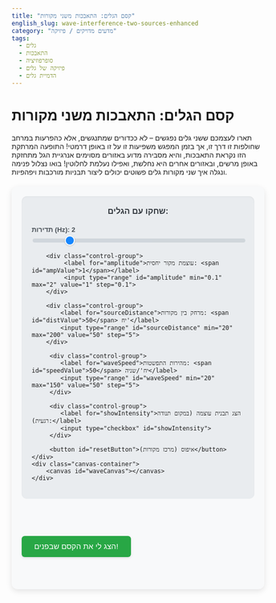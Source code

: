 ```yaml
---
title: "קסם הגלים: התאבכות משני מקורות"
english_slug: wave-interference-two-sources-enhanced
category: "מדעים מדויקים / פיזיקה"
tags:
  - גלים
  - התאבכות
  - סופרפוזיציה
  - פיזיקה של גלים
  - הדמיית גלים
---
```

# קסם הגלים: התאבכות משני מקורות

תארו לעצמכם ששני גלים נפגשים – לא ככדורים שמתנגשים, אלא כהפרעות במרחב שחולפות זו דרך זו, אך בזמן המפגש משפיעות זו על זו באופן דרמטי! התופעה המרתקת הזו נקראת התאבכות, והיא מסבירה מדוע באזורים מסוימים אנרגיית הגל מתחזקת באופן מרשים, ובאזורים אחרים היא נחלשת, ואפילו נעלמת לחלוטין! בואו נצלול פנימה ונגלה איך שני מקורות גלים פשוטים יכולים ליצור תבניות מורכבות ויפהפיות.

<div class="simulation-container">
    <div class="controls">
        <h3>שחקו עם הגלים:</h3>
        <div class="control-group">
            <label for="frequency">תדירות (Hz): <span id="freqValue">2</span></label>
            <input type="range" id="frequency" min="0.5" max="10" value="2" step="0.1">
        </div>

        <div class="control-group">
             <label for="amplitude">עוצמת מקור יחסית: <span id="ampValue">1</span></label>
             <input type="range" id="amplitude" min="0.1" max="2" value="1" step="0.1">
        </div>

        <div class="control-group">
            <label for="sourceDistance">מרחק בין מקורות: <span id="distValue">50</span> יח'</label>
            <input type="range" id="sourceDistance" min="20" max="200" value="50" step="5">
        </div>

         <div class="control-group">
            <label for="waveSpeed">מהירות התפשטות: <span id="speedValue">50</span> יח'/שניה</label>
            <input type="range" id="waveSpeed" min="20" max="150" value="50" step="5">
         </div>
        
         <div class="control-group">
            <label for="showIntensity">הצג תבנית עוצמה (במקום תנודה רגעית):</label>
            <input type="checkbox" id="showIntensity">
         </div>

         <button id="resetButton">איפוס (מרכז מקורות)</button>
    </div>
    <div class="canvas-container">
        <canvas id="waveCanvas"></canvas>
    </div>
</div>

<style>
    /* Overall layout and container styling */
    .simulation-container {
        display: flex;
        flex-wrap: wrap;
        gap: 30px; /* Increased gap */
        margin: 20px 0;
        padding: 20px;
        background-color: #f8f9fa; /* Light background */
        border-radius: 12px;
        box-shadow: 0 4px 12px rgba(0, 0, 0, 0.1); /* Subtle shadow */
        font-family: 'Arial', sans-serif; /* Modern font */
    }

    /* Controls styling */
    .controls {
        flex: 1 1 280px; /* Adjust base width */
        background-color: #e9ecef; /* Slightly darker background */
        padding: 20px;
        border-radius: 10px;
        min-width: 250px;
        box-shadow: inset 0 1px 3px rgba(0, 0, 0, 0.05);
    }

    .controls h3 {
        margin-top: 0;
        color: #343a40; /* Darker heading color */
        text-align: center;
        margin-bottom: 20px;
    }

    .control-group {
        margin-bottom: 18px; /* Space between controls */
    }

    .controls label {
        display: block;
        margin-bottom: 8px; /* Space below label */
        font-weight: bold;
        color: #495057; /* Label color */
        font-size: 0.95em;
    }

    .controls input[type="range"] {
        width: 100%;
        /* Custom slider styling */
        -webkit-appearance: none;
        appearance: none;
        height: 8px;
        background: #ced4da;
        outline: none;
        opacity: 0.9;
        transition: opacity .2s;
        border-radius: 4px;
    }

    .controls input[type="range"]:hover {
        opacity: 1;
    }

    .controls input[type="range"]::-webkit-slider-thumb {
        -webkit-appearance: none;
        appearance: none;
        width: 20px;
        height: 20px;
        background: #007bff; /* Primary color */
        cursor: pointer;
        border-radius: 50%;
        border: 2px solid #ffffff;
        box-shadow: 0 1px 3px rgba(0, 0, 0, 0.2);
    }

     .controls input[type="range"]::-moz-range-thumb {
        width: 20px;
        height: 20px;
        background: #007bff; /* Primary color */
        cursor: pointer;
        border-radius: 50%;
        border: 2px solid #ffffff;
        box-shadow: 0 1px 3px rgba(0, 0, 0, 0.2);
    }


    .controls input[type="checkbox"] {
        margin-right: 8px;
        vertical-align: middle;
        width: 18px;
        height: 18px;
        cursor: pointer;
    }

    .controls button {
        display: block;
        width: 100%;
        padding: 12px;
        background-color: #6c757d; /* Secondary button color */
        color: white;
        border: none;
        border-radius: 6px;
        cursor: pointer;
        font-size: 1em;
        transition: background-color 0.2s ease;
        margin-top: 10px;
    }

    .controls button:hover {
        background-color: #5a6268;
    }

    /* Canvas container styling */
    .canvas-container {
        flex: 2 1 500px; /* Adjust base width */
        display: flex;
        justify-content: center;
        align-items: center;
        background-color: #ffffff; /* White background for canvas area */
        border: 1px solid #dee2e6; /* Light border */
        border-radius: 10px;
        overflow: hidden;
        box-shadow: 0 2px 8px rgba(0, 0, 0, 0.1); /* Shadow for canvas */
         position: relative; /* Needed for absolute positioning of sources if drawn outside canvas context */
    }

    #waveCanvas {
        display: block;
        background-color: #f8f9fa; /* Canvas background */
         /* Ensure canvas size is set via JS attributes, not CSS for drawing accuracy */
    }

    /* Explanation section styling */
    #explanationSection {
        display: none; /* Initially hidden */
        margin-top: 30px;
        padding: 25px;
        background-color: #e9ecef; /* Matching controls background */
        border-radius: 12px;
        border-left: 5px solid #007bff; /* Highlight border */
        line-height: 1.7; /* Improve readability */
         box-shadow: 0 2px 8px rgba(0, 0, 0, 0.08);
    }

     #explanationSection h2 {
        margin-top: 0;
        color: #343a40;
        margin-bottom: 15px;
     }

     #explanationSection h3 {
         color: #007bff; /* Primary color for subheadings */
         margin-top: 20px;
         margin-bottom: 10px;
     }

     #explanationSection ul {
         padding-left: 20px;
     }
      #explanationSection li {
         margin-bottom: 8px;
      }


    /* Toggle button styling */
    .toggle-explanation-button {
        display: block;
        margin: 30px auto; /* Center button and add space */
        padding: 12px 25px;
        background-color: #28a745; /* Success color */
        color: white;
        border: none;
        border-radius: 6px;
        cursor: pointer;
        font-size: 1.1em;
        transition: background-color 0.2s ease, transform 0.1s ease;
        box-shadow: 0 2px 5px rgba(0, 0, 0, 0.1);
    }
    .toggle-explanation-button:hover {
        background-color: #218838;
        transform: translateY(-1px); /* Slight lift effect */
    }
     .toggle-explanation-button:active {
        background-color: #1e7e34;
        transform: translateY(0);
     }

     /* Ensure responsiveness */
     @media (max-width: 768px) {
         .simulation-container {
             flex-direction: column;
             gap: 20px;
             padding: 15px;
         }
         .controls, .canvas-container, #explanationSection {
             flex-basis: auto; /* Allow elements to take full width */
             min-width: unset;
         }
     }

</style>

<button class="toggle-explanation-button" id="toggleExplanation">הצג לי את הקסם שבפנים!</button>

<div id="explanationSection">
    <h2>הצצה אל מאחורי הקלעים של התאבכות גלים</h2>

    הסימולציה שזה עתה חוויתם מציגה תופעה יסודית בפיזיקה: התאבכות גלים. כדי להבין אותה לעומק, נפרק את המרכיבים:

    <h3>מהו בעצם גל?</h3>
    גל הוא דרך להעביר אנרגיה דרך תווך (כמו מים או אוויר) או אפילו דרך ריק (כמו גלי אור), מבלי להזיז את התווך עצמו למרחק גדול. חשבו על אצטדיון כדורגל בזמן "גל" - האוהדים קמים ומתיישבים, אבל לא זזים מהכיסא! לגלים יש מאפיינים חשובים:
    <ul>
        <li>**תדירות (f):** כמה מחזורים של הגל עוברים בנקודה מסוימת בשניה (נמדד בהרץ - Hz). ככל שהתדירות גבוהה יותר, הגל "צפוף" יותר בזמן.</li>
        <li>**אורך גל (λ):** המרחק הפיזי בין שתי נקודות זהות בגל (למשל, בין שני שיאים עוקבים). ככל שהאורך גל קצר יותר, הגל "צפוף" יותר במרחב.</li>
        <li>**משרעת (A):** "גובה" הגל, או הגודל המרבי של ההפרעה ממצב שיווי המשקל. קשורה ישירות לכמות האנרגיה שהגל נושא, ובעצם - לעוצמתו!</li>
        <li>**מהירות התפשטות (v):** כמה מהר הגל מתקדם במרחב. הקשר האלגנטי בין מאפיינים אלו הוא: \(v = f \cdot \lambda\).</li>
    </ul>
    בסימולציה זו אנו מדמים גלים דו-ממדיים (כמו גלים על פני מים), היוצאים מנקודות - אלו יכולות להיות מקורות אור קוהרנטיים, רמקולים, או אבנים שנזרקו למים.

    <h3>סופרפוזיציה: הגלים פשוט מסתכמים!</h3>
    כאשר שני גלים או יותר מגיעים לאותה נקודה בו זמנית, הם לא "מתנגשים" ומשנים זה את זה לצמיתות. במקום זאת, ההפרעה הכוללת באותה נקודה היא פשוט **סכום ההפרעות** שיוצר כל גל בנפרד. זהו עקרון הסופרפוזיציה. זה כאילו שכל גל מגיע לנקודה בלי "לשים לב" לגלים האחרים, אבל התוצאה שאנו רואים היא ההשפעה המשולבת שלהם.

    <h3>התאבכות בונה: כששיא פוגש שיא</h3>
    התאבכות בונה מתרחשת בנקודות שבהן שני הגלים מגיעים ב"תיאום" - כלומר, שיא של גל אחד נפגש עם שיא של גל אחר, ושפל פוגש שפל. במצב זה, ההפרעות של שני הגלים **מתחברות ומחזקות** זו את זו, ומשרעת הגל הכולל גדולה ממשרעת כל גל בנפרד. זה קורה כאשר הפרש הדרכים מהמקורות לנקודה הוא כפולה שלמה של אורך הגל (\(\Delta r = n \cdot \lambda\)), כאשר \(n\) הוא 0, 1, 2, וכן הלאה. נקודות אלו יהיו "בהירות" או "רועשות" יותר, או יציגו תנודה מקסימלית בסימולציה.

    <h3>התאבכות הורסת: כששיא פוגש שפל</h3>
    התאבכות הורסת מתרחשת בנקודות שבהן שני הגלים מגיעים ב"סתירה" - כלומר, שיא של גל אחד פוגש שפל של גל אחר. במצב זה, ההפרעות של שני הגלים **מבטלות** זו את זו (לפחות חלקית). אם המשרעות שוות, הביטול יכול להיות מלא לגמרי! זה קורה כאשר הפרש הדרכים מהמקורות לנקודה הוא כפולה אי-שלמה של חצי אורך גל (\(\Delta r = (n + \frac{1}{2}) \cdot \lambda\)), כאשר \(n\) הוא 0, 1, 2, וכן הלאה. נקודות אלו יהיו "חשובות" או "שקטות" יותר, או יציגו תנודה מינימלית (אפסית) בסימולציה.

    <h3>תבנית ההתאבכות</h3>
    השילוב של התאבכות בונה והורסת בנקודות שונות במרחב יוצר את תבנית ההתאבכות האופיינית - אזורים לסירוגין של חיזוק והחלשה, הנראים בסימולציה כקווים או פסים. תבנית זו תלויה במרחק בין המקורות, בתדירות הגלים (ומכאן באורך הגל), ומהירות התפשטותם. ככל שהפרש הדרכים משתנה מנקודה לנקודה ביחס לאורך הגל, כך אנו עוברים מאזור התאבכות בונה להורסת ובחזרה.

    <h3>התאבכות ביום-יום</h3>
    תופעת ההתאבכות אינה רק תרגיל פיזיקלי, אלא מופיעה סביבנו כל הזמן:
    <ul>
        <li>**גלי מים:** תבניות הריפלס המורכבות שנוצרות בבריכה או אגם כשיש שני מקורות הפרעה.</li>
        <li>**גלי קול:** אזורים שונים בחדר שבהם שומעים צליל חזק יותר או חלש יותר ממערכת סטריאו (נקודות "חמות" ו"קרות" אקוסטיות). טכנולוגיית ביטול רעשים באוזניות עושה שימוש בהתאבכות הורסת ליצירת "אנטי-רעש".</li>
        <li>**גלי אור:** הצבעים המרהיבים על בועות סבון או כתמי שמן על כביש רטוב - נובעים מהתאבכות אור המוחזר ממשטחים שונים בשכבה הדקה. ניסוי שני הסדקים המפורסם של יאנג, שהראה את האופי הגלי של האור, מבוסס על התאבכות. טכנולוגיות כמו הולוגרפיה אף הן רותמות את התאבכות האור.</li>
    </ul>
    שחקו שוב בסימולציה, ונסו לראות כיצד שינוי הפרמטרים משפיע על תבנית ההתאבכות. האם אתם מזהים את הקשרים שלמדנו עליהם?

</div>

<script>
    const canvas = document.getElementById('waveCanvas');
    const ctx = canvas.getContext('2d');

    // Control elements
    const frequencyControl = document.getElementById('frequency');
    const amplitudeControl = document.getElementById('amplitude');
    const sourceDistanceControl = document.getElementById('sourceDistance');
    const waveSpeedControl = document.getElementById('waveSpeed');
    const showIntensityControl = document.getElementById('showIntensity');
    const resetButton = document.getElementById('resetButton');
    const toggleExplanationButton = document.getElementById('toggleExplanation');
    const explanationSection = document.getElementById('explanationSection');

    // Value display spans
    const freqValueSpan = document.getElementById('freqValue');
    const ampValueSpan = document.getElementById('ampValue');
    const distValueSpan = document.getElementById('distValue');
    const speedValueSpan = document.getElementById('speedValue');

    let animationFrameId = null;
    let time = 0;
    let simulationRunning = false;

    // Simulation parameters (adjusted by controls)
    let frequency = parseFloat(frequencyControl.value);
    let amplitude = parseFloat(amplitudeControl.value);
    let sourceDistance = parseInt(sourceDistanceControl.value, 10); // Distance between sources
    let waveSpeed = parseInt(waveSpeedControl.value, 10); // Wave speed
    let showIntensity = showIntensityControl.checked;

    // Canvas setup
    const canvasWidth = 600; // Keep fixed for drawing logic
    const canvasHeight = 400; // Keep fixed for drawing logic
    canvas.width = canvasWidth;
    canvas.height = canvasHeight;

    // Source positions relative to canvas center
    // These are fixed in X dimension for simplicity, can be dragged later
    let source1 = { x: canvasWidth / 2 - sourceDistance / 2, y: canvasHeight / 2 };
    let source2 = { x: canvasWidth / 2 + sourceDistance / 2, y: canvasHeight / 2 };

    // Source visual properties for animation (optional)
    const sourceRadius = 6;
    const sourceColor = 'rgba(255, 0, 0, 0.8)'; // Red with transparency

    // Store pixel data to draw efficiently
    let pixelData = ctx.createImageData(canvasWidth, canvasHeight);
    let data = pixelData.data;

    // Function to get distance between two points
    function getDistance(p1, p2) {
        const dx = p1.x - p2.x;
        const dy = p1.y - p2.y;
        return Math.sqrt(dx * dx + dy * dy);
    }

     // Function to calculate instantaneous wave displacement at a point from a source
     // Includes amplitude decrease with distance (simplified 1/sqrt(r) for 2D-like spread)
    function getWaveDisplacement(distance, freq, amp, speed, t) {
        if (distance < 0.1) distance = 0.1; // Avoid issues near source
        const wavelength = speed / freq; // λ = v / f
        // Wave function: A * sin(k*r - ω*t + initial_phase)
        // Assuming initial_phase is 0 for both sources
        // k*r = (2π/λ) * r
        // ω*t = 2πf * t
        const phase = 2 * Math.PI * ((distance / wavelength) - (freq * t));
        // Amplitude decay: A_effective = amp / sqrt(distance)
        const effectiveAmplitude = amp / Math.sqrt(distance);
        return effectiveAmplitude * Math.sin(phase);
    }

    // Helper function to map a value within a range to a color gradient
    // For displacement: value from -maxDisp to +maxDisp -> color (e.g., Blue-Gray-Red)
    // For intensity: value from 0 to maxAmp -> color (e.g., Black-Yellow)
    function mapValueToColor(value, minVal, maxVal, colors) {
         // Clamp value to range
         value = Math.max(minVal, Math.min(maxVal, value));

         // Normalize value to [0, 1] range based on min/max
         const normalized = (value - minVal) / (maxVal - minVal);

         // Map normalized value to color index
         const colorIndex = normalized * (colors.length - 1);
         const index1 = Math.floor(colorIndex);
         const index2 = Math.ceil(colorIndex);
         const fraction = colorIndex - index1;

         const c1 = colors[index1];
         const c2 = colors[index2];

         // Interpolate between the two nearest colors
         const r = Math.round(c1[0] + fraction * (c2[0] - c1[0]));
         const g = Math.round(c1[1] + fraction * (c2[1] - c1[1]));
         const b = Math.round(c1[2] + fraction * (c2[2] - c1[2]));

         return [r, g, b];
    }


    // Draw function
    function draw() {
         // Estimate a reasonable maximum displacement/amplitude for color mapping
         // This helps scale the color gradient.
         // Max possible total amplitude is sum of amplitudes from both sources.
         // Near sources, decay is minimal. Furthest points have max decay.
         // Let's scale relative to the maximum possible setting of the amplitude control,
         // considering points near the sources.
         const minPossibleDistance = Math.min(getDistance({x:0, y:0}, source1), getDistance({x:0, y:0}, source2),
                                              getDistance({x:canvasWidth, y:0}, source1), getDistance({x:canvasWidth, y:0}, source2),
                                              getDistance({x:0, y:canvasHeight}, source1), getDistance({x:0, y:canvasHeight}, source2),
                                              getDistance({x:canvasWidth, y:canvasHeight}, source1), getDistance({x:canvasWidth, y:canvasHeight}, source2));

         const baseMaxAmp = parseFloat(amplitudeControl.max); // Use max possible input amplitude value for scaling
         const estimatedMaxAmp = 2 * baseMaxAmp / Math.sqrt(Math.max(minPossibleDistance, 10)); // Estimate sum of amplitudes near edges, avoid too large values


        // Define color palettes
        const displacementColors = [
            [0, 0, 255],    // Deep Blue (min displacement)
            [128, 128, 128], // Gray (zero displacement)
            [255, 0, 0]     // Bright Red (max displacement)
        ];
        const intensityColors = [
             [0, 0, 0],       // Black (min intensity / destructive)
            // [0, 0, 255],    // Blueish (low intensity)
            // [0, 255, 0],    // Greenish (medium intensity)
             [255, 255, 0]   // Yellow (max intensity / constructive)
        ];


        for (let y = 0; y < canvasHeight; y++) {
            for (let x = 0; x < canvasWidth; x++) {
                const point = { x: x, y: y };
                const d1 = getDistance(point, source1);
                const d2 = getDistance(point, source2);

                let r, g, b;

                if (showIntensity) {
                     // Calculate the resulting amplitude at this point based on path difference
                     const wavelength = waveSpeed / frequency;
                     const pathDifference = Math.abs(d1 - d2);

                     // Calculate local amplitudes with decay
                     const localAmp1 = amplitude / Math.sqrt(d1 < 0.1 ? 0.1 : d1);
                     const localAmp2 = amplitude / Math.sqrt(d2 < 0.1 ? 0.1 : d2);

                     // The phase difference between the two waves arriving at (x,y) is 2π * |d1 - d2| / λ
                     // Assuming sources are in phase initially.
                     const phaseDiff = 2 * Math.PI * pathDifference / wavelength;

                     // Resulting amplitude formula for two waves A1, A2 with phase difference phi:
                     // A_res = sqrt(A1^2 + A2^2 + 2*A1*A2*cos(phi))
                     const resultingAmplitude = Math.sqrt(localAmp1*localAmp1 + localAmp2*localAmp2 + 2*localAmp1*localAmp2*Math.cos(phaseDiff));

                     // Map resulting amplitude to color (intensity map)
                     const color = mapValueToColor(resultingAmplitude, 0, estimatedMaxAmp, intensityColors);
                     [r, g, b] = color;

                } else {
                    // Show instantaneous total displacement
                    const displacement1 = getWaveDisplacement(d1, frequency, amplitude, waveSpeed, time);
                    const displacement2 = getWaveDisplacement(d2, frequency, amplitude, waveSpeed, time);
                    const totalDisplacement = displacement1 + displacement2;

                    // Map total displacement to color (displacement map)
                    const color = mapValueToColor(totalDisplacement, -estimatedMaxAmp, estimatedMaxAmp, displacementColors);
                    [r, g, b] = color;
                }


                const index = (y * canvasWidth + x) * 4;
                data[index + 0] = r; // Red
                data[index + 1] = g; // Green
                data[index + 2] = b; // Blue
                data[index + 3] = 255; // Alpha (opaque)
            }
        }

        ctx.putImageData(pixelData, 0, 0);

         // Draw source points *on top* of the pixel data
         // Animate source appearance based on the displacement *at the source location itself* (conceptual visual aid)
         // Note: The displacement function assumes distance > 0. Using a tiny distance or skipping calculation at source is needed.
         // Let's use a simplified visual pulse for the sources.
         const sourcePulseValue = Math.sin(2 * Math.PI * frequency * time); // Oscillates between -1 and 1

         // Draw source 1
         ctx.fillStyle = sourceColor;
         ctx.beginPath();
         // Scale radius slightly based on pulse value (e.g., 5 to 7 pixels)
         const r1 = sourceRadius + sourcePulseValue * 1.5;
         ctx.arc(source1.x, source1.y, r1, 0, Math.PI * 2);
         ctx.fill();
         // Draw a ring or border
          ctx.strokeStyle = 'rgba(255, 255, 255, 0.5)';
          ctx.lineWidth = 1.5;
          ctx.beginPath();
          ctx.arc(source1.x, source1.y, sourceRadius + 2, 0, Math.PI * 2);
          ctx.stroke();


         // Draw source 2
         ctx.fillStyle = sourceColor;
         ctx.beginPath();
         const r2 = sourceRadius + sourcePulseValue * 1.5;
         ctx.arc(source2.x, source2.y, r2, 0, Math.PI * 2);
         ctx.fill();
         // Draw a ring or border
          ctx.strokeStyle = 'rgba(255, 255, 255, 0.5)';
          ctx.lineWidth = 1.5;
          ctx.beginPath();
          ctx.arc(source2.x, source2.y, sourceRadius + 2, 0, Math.PI * 2);
          ctx.stroke();
    }

    // Animation loop
    function animate() {
        if (!simulationRunning) return;
        time += 1/60; // Increment time based on typical frame rate (approx 60fps)
        draw();
        animationFrameId = requestAnimationFrame(animate);
    }

    // Start/Stop simulation
    function startSimulation() {
        if (!simulationRunning) {
            simulationRunning = true;
            //time = 0; // Optionally reset time on start/change? Keep continuous time for smoother transitions
            animate();
        }
    }

    function stopSimulation() {
        if (simulationRunning) {
            simulationRunning = false;
            cancelAnimationFrame(animationFrameId);
            animationFrameId = null;
        }
    }

    // Update simulation parameters from controls
    function updateParameters() {
        // Read values first
        const newFrequency = parseFloat(frequencyControl.value);
        const newAmplitude = parseFloat(amplitudeControl.value);
        const newSourceDistance = parseInt(sourceDistanceControl.value, 10);
        const newWaveSpeed = parseInt(waveSpeedControl.value, 10);
        const newShowIntensity = showIntensityControl.checked;

        // Check if parameters actually changed before updating and potentially stopping/starting
        const paramsChanged = (frequency !== newFrequency ||
                               amplitude !== newAmplitude ||
                               sourceDistance !== newSourceDistance ||
                               waveSpeed !== newWaveSpeed ||
                               showIntensity !== newShowIntensity);


        if (paramsChanged) {
            // Update values
            frequency = newFrequency;
            amplitude = newAmplitude;
            sourceDistance = newSourceDistance;
            waveSpeed = newWaveSpeed;
            showIntensity = newShowIntensity;

             // Update display values
            freqValueSpan.textContent = frequency.toFixed(1);
            ampValueSpan.textContent = amplitude.toFixed(1);
            distValueSpan.textContent = sourceDistance;
            speedValueSpan.textContent = waveSpeed;

            // Update source positions if distance changed
            source1.x = canvasWidth / 2 - sourceDistance / 2;
            source2.x = canvasWidth / 2 + sourceDistance / 2;

            // Manage animation based on view mode
            if (showIntensity) {
                // Intensity map is static pattern, stop animation and draw once
                stopSimulation();
                draw();
            } else {
                // Wave displacement map is dynamic, ensure animation is running
                startSimulation();
            }
        } else if (!simulationRunning && !showIntensity) {
             // If parameters didn't change, but we are in displacement mode and simulation stopped (e.g., page load)
             startSimulation();
        }
    }

    // Event Listeners for controls - use 'input' for continuous updates on range sliders
    frequencyControl.addEventListener('input', updateParameters);
    amplitudeControl.addEventListener('input', updateParameters);
    sourceDistanceControl.addEventListener('input', updateParameters);
    waveSpeedControl.addEventListener('input', updateParameters);
    // Use 'change' for checkbox as it's not continuous
    showIntensityControl.addEventListener('change', updateParameters);


    // Event listener for reset button
    resetButton.addEventListener('click', () => {
         // Reset sources to center with current distance (already centered by updateParameters)
         // This button just triggers an update/redraw cycle
         updateParameters(); // Re-center (which is already the case) and redraw
    });


    // Toggle explanation section
    toggleExplanationButton.addEventListener('click', () => {
        const isHidden = explanationSection.style.display === 'none' || explanationSection.style.display === '';
        explanationSection.style.display = isHidden ? 'block' : 'none';
        toggleExplanationButton.textContent = isHidden ? 'הסתר את ההסבר' : 'הצג לי את הקסם שבפנים!';
        // Optional: scroll to the explanation section when shown
        if (isHidden) {
            explanationSection.scrollIntoView({ behavior: 'smooth', block: 'start' });
        }
    });


    // Initial drawing and start simulation
    // Use a small timeout to ensure canvas is fully rendered before drawing
    // This can sometimes prevent issues on page load.
     setTimeout(updateParameters, 50);


    // Handle window resize - important for keeping canvas aspect ratio/centering if container changes size
    // However, our canvas size is fixed, so we only need to potentially re-center sources if we added drag.
    // With fixed canvas size, no resize handling is strictly necessary for THIS simulation.
    // If canvas size became responsive, this would be crucial.
    // window.addEventListener('resize', updateParameters);


</script>
```